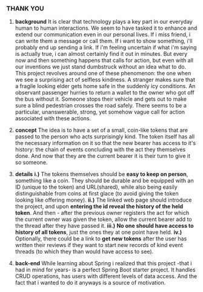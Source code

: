 
###  THANK YOU

1. **background**
It is clear that technology plays a key part in our everyday human to human interactions.  We seem to have tasked it to enhance and extend our communication even in our personal lives. If i miss friend, i can write them a message or call them. If i want to show something, i'll probably end up sending a link. If i'm feeling uncertain if what i'm saying is actually true, i can almost certainly find it out in minutes. But every now and then something happens that calls for action, but even with all our inventions we just stand dumbstruck without an idea what to do. This project revolves around one of these phenomenon: the one when we see a surprising act of selfless kindness. A stranger makes sure that a fragile looking elder gets home safe in the suddenly icy conditions. An observant passenger hurries to return a wallet to the owner who got off the bus without it. Someone stops their vehicle and gets out to make sure a blind pedestrian crosses the road safely. There seems to be a particular, unanswerable, strong, yet somehow vague call for action associated with these actions.

2. **concept**
The idea is to have a set of a small, coin-like tokens that are passed to the person who acts surprisingly kind. The token itself has all the necessary information on it so that the new bearer has access to it's history: the chain of events concluding with the act they themselves done. And now that they are the current bearer it is their turn to give it so someone.

3. **details**
**i.)** The tokens themselves should be **easy to keep on person**, something like a coin. They should be durable and be equipped with an ID (unique to the token) and URL(shared), while also being easily distinguishable from coins at first glace (to avoid giving the token looking like offering money). 
**ii.)** The linked web page should introduce the project, and upon **entering the id reveal the history of the held token**. And then - after the previous owner registers the act for which the current owner was given the token, allow the current bearer add to the thread after they have passed it.
**iii.)** **No one should have access to history of all tokens**, just the ones they at one point have held.
**iv.)** Optionally, there could be a link to **get new tokens** after the user has written their reviews if they want to start new records of kind event threads (to which they than would have access to see).

4. **back-end**
While learning about Spring i realized that this project -that i had in mind for years- is a perfect Spring Boot starter project. It handles CRUD operations, has users with different levels of data access. And the fact that i wanted to do it anyways is a source of motivation.